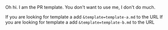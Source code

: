 
Oh hi. I am the PR template. You don't want to use me, I don't do much. 

If you are looking for template a add `&template=template-a.md` to the URL
If you are looking for template a add `&template=template-b.md` to the URL
